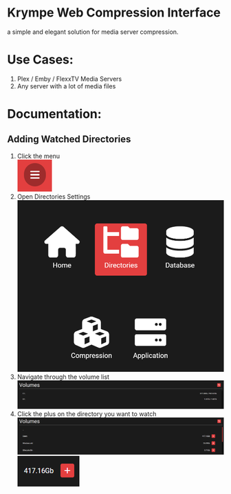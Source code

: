 # Krympe Web Compression Interface
a simple and elegant solution for media server compression.

# Use Cases:
1) Plex / Emby / FlexxTV Media Servers
2) Any server with a lot of media files

# Documentation:

## Adding Watched Directories
1) Click the menu <br>
![](2022-06-16-19-31-49.png)
2) Open Directories Settings
![](2022-06-16-19-33-43.png)
3) Navigate through the volume list
![](2022-06-16-19-34-33.png)
4) Click the plus on the directory you want to watch
![](2022-06-16-19-35-19.png)
![](2022-06-16-19-35-50.png)